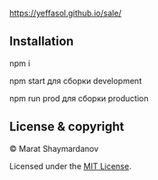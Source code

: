 https://yeffasol.github.io/sale/

## Installation

npm i

npm start для сборки development

npm run prod для сборки production

## License & copyright

© Marat Shaymardanov

Licensed under the [MIT License](LICENSE).
